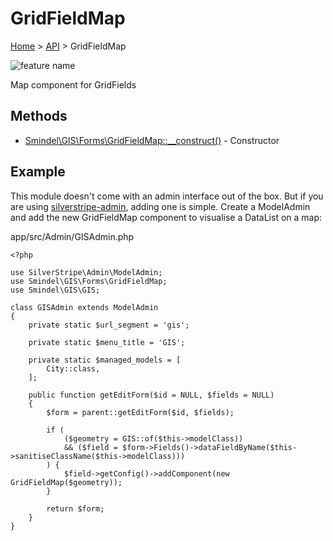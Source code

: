# GridFieldMap

[Home](../../.) > [API](index.md) > GridFieldMap

![feature name](../images/GridFieldMap.png)

Map component for GridFields

## Methods

- [Smindel\GIS\Forms\GridFieldMap::__construct()](GridFieldMap.method.__construct.md) - Constructor

## Example

This module doesn't come with an admin interface out of the box. But if you are using [silverstripe-admin](https://github.com/silverstripe/silverstripe-admin/), adding one is simple. Create a ModelAdmin and add the new GridFieldMap component to visualise a DataList on a map:

app/src/Admin/GISAdmin.php

    <?php

    use SilverStripe\Admin\ModelAdmin;
    use Smindel\GIS\Forms\GridFieldMap;
    use Smindel\GIS\GIS;

    class GISAdmin extends ModelAdmin
    {
        private static $url_segment = 'gis';

        private static $menu_title = 'GIS';

        private static $managed_models = [
            City::class,
        ];

        public function getEditForm($id = NULL, $fields = NULL)
        {
            $form = parent::getEditForm($id, $fields);

            if (
                ($geometry = GIS::of($this->modelClass))
                && ($field = $form->Fields()->dataFieldByName($this->sanitiseClassName($this->modelClass)))
            ) {
                $field->getConfig()->addComponent(new GridFieldMap($geometry));
            }

            return $form;
        }
    }
